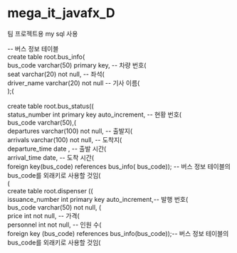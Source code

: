 # mega_it_javafx_D
팀 프로젝트용
my sql 사용

-- 버스 정보 테이블<br>
create table root.bus_info(<br>
bus_code varchar(50) primary key, -- 차량 번호(<br>
seat varchar(20) not null, -- 좌석(<br>
driver_name varchar(20) not null -- 기사 이름(<br>
);(<br>
<br>
create table root.bus_status((<br>
status_number int primary key auto_increment, -- 현황 번호(<br>
bus_code varchar(50),(<br>
departures varchar(100) not null, -- 출발지(<br>
arrivals varchar(100) not null, -- 도착지(<br>
departure_time date , -- 출발 시간(<br>
arrival_time date, -- 도착 시간(<br>
 foreign key(bus_code) references bus_info( bus_code)); -- 버스 정보 테이블의 bus_code를 외래키로 사용할 것임(<br>
(<br>
create table root.dispenser ((<br>
issuance_number int primary key auto_increment,-- 발행 번호(<br>
bus_code varchar(50) not null, (<br>
price int not null, -- 가격(<br>
personnel int not null, -- 인원 수(<br>
foreign key (bus_code) references bus_info(bus_code));-- 버스 정보 테이블의 bus_code를 외래키로 사용할 것임(<br>

